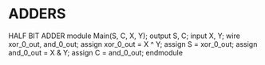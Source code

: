 # ADDERS
HALF BIT ADDER
module Main(S, C, X, Y);
  output S,  C;
  input X, Y;
  wire xor_0_out, and_0_out;
  assign xor_0_out = X ^ Y;
  assign S = xor_0_out;
  assign and_0_out = X & Y;
  assign C = and_0_out;
endmodule
